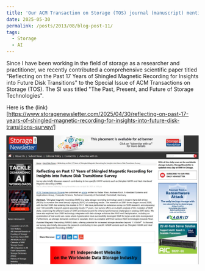 ```yaml
---
title: 'Our ACM Transaction on Storage (TOS) journal (manuscript) mentioned in esteemed Storage Newsletter'
date: 2025-05-30
permalink: /posts/2013/08/blog-post-11/
tags:
  - Storage
  - AI
---
```



Since I have been working in the field of storage as a researcher and practitioner, we recently contributed a comprehensive scientific paper titled "Reflecting on the Past 17 Years of Shingled Magnetic Recording for Insights into Future Disk Transitions" to the Special Issue of ACM Transactions on Storage (TOS). The SI was titled "The Past, Present, and Future of Storage Technologies". 

Here is the (link)[https://www.storagenewsletter.com/2025/04/30/reflecting-on-past-17-years-of-shingled-magnetic-recording-for-insights-into-future-disk-transitions-survey/]
 

![](/images/SMRstoragenewsletter2025.jpg)

